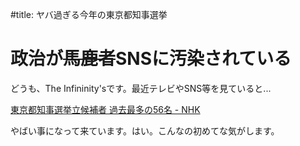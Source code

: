 #title: ヤバ過ぎる今年の東京都知事選挙

# 政治が~~馬鹿者~~SNSに汚染されている

どうも、The Infininity'sです。最近テレビやSNS等を見ていると...

[東京都知事選挙立候補者 過去最多の56名 - NHK](https://www3.nhk.or.jp/news/html/20240619/k10014485991000.html)

やばい事になって来ています。はい。こんなの初めてな気がします。
